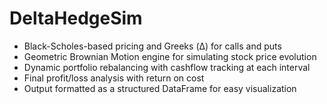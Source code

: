 # DeltaHedgeSim
- Black-Scholes-based pricing and Greeks (Δ) for calls and puts
- Geometric Brownian Motion engine for simulating stock price evolution
- Dynamic portfolio rebalancing with cashflow tracking at each interval
- Final profit/loss analysis with return on cost
- Output formatted as a structured DataFrame for easy visualization
